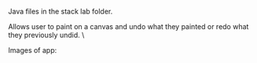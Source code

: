 Java files in the stack lab folder. 

Allows user to paint on a canvas and undo what they painted or redo what they previously undid. \

Images of app: 
